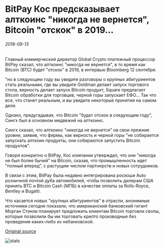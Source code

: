 # BitPay Кос предсказывает алткоинс "никогда не вернется", Bitcoin "отскок" в 2019...

###### 2018-09-13

Главный коммерческий директор Global Crypto платежный процессор BitPay сказал, что алткоинс "никогда не вернется", в то время как Bitcoin (BTC) будет "отскок" в 2019, в интервью Bloomberg 12 сентября.

"но в следующем году вы увидите разговоры о крупных абитуриентов стать реальными, где вы увидите Goldman делает запуск торгового стола, верность делает запуск Bitcoin продукт, Square предлагает Bitcoin обработки для торговцев, черной горы запускает ЕФО... Так что все, что станет реальным, и вы увидите некоторые принятия на самом деле.

Однако, предугадывая, что Bitcoin "будет отскок в следующем году", Сингх был в основном медвежий на алткоинс.

Сингх сказал, что алткоинс "никогда не вернется" на свои прежние уровни, заявив, что фирмы, как верность и черной горы "не собирается запускать алткоин продукты, они собираются запустить Bitcoin продуктов".

Говоря конкретно о BitPay, Кос компании утверждал, что они "никогда не был более бычий" на Bitcoin, сказав, что промышленность идет "полный вперед", с растущим числом партнерств и новых сотрудников.

В связи с этим, BitPay была недавно интегрирована роскоши Auto розничной почтой дуба автомобилей, чтобы позволить дилерам США принять BTC и Bitcoin Cash (МПБ) в качестве оплаты за Rolls-Royce, Bentley и Bugatti.

Что касается новых "крупных абитуриентов" в отрасли, анонимные источники сегодня показали, что американский банковский гигант Морган Стэнли планирует предложить клиентам Bitcoin торговли свопы, которые позволили бы им торговать крипто производные без проведения каких-либо из небанковской.

[Original source](https://cointelegraph.com/news/bitpay-cco-predicts-altcoins-to-never-come-back-bitcoin-to-rebound-in-2019)

![stats](https://c.statcounter.com/11760860/0/a89fa40b/1/ "stats")